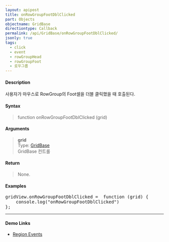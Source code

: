 ```yaml
---
layout: apipost
title: onRowGroupFootDblClicked
part: Objects
objectname: GridBase
directiontype: Callback
permalink: /api/GridBase/onRowGroupFootDblClicked/
jsonly: true
tags:
  - click
  - event
  - rowGroupHead
  - rowGroupFoot
  - 로우그룹
---
```



#### Description

 사용자가 마우스로 RowGroup의 Foot셀을 더블 클릭했을 때 호출된다.  

#### Syntax

> function onRowGroupFootDblClicked (grid)  

#### Arguments

> **grid**  
> Type: [GridBase](/api/GridBase/)  
> GridBase 컨트롤  

#### Return

> None.  

#### Examples 

<pre class="prettyprint">
gridView.onRowGroupFootDblClicked =  function (grid) {
    console.log("onRowGroupFootDblClicked")
};
</pre>

---

#### Demo Links

* [Region Events](http://demo.realgrid.com/Event/RegionEvents/)